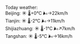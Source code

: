 Today weather:  
Beijing: ☀️ 🌡️+0°C 🌬️→22km/h  
Tianjin: ☀️ 🌡️-2°C 🌬️→11km/h  
Shijiazhuang: ☀️ 🌡️-1°C 🌬️↗7km/h  
Tangshan: ☀️ 🌡️-5°C 🌬️→16km/h  
